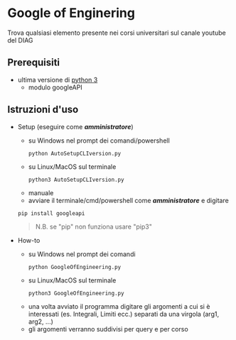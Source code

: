 # Google of Enginering
Trova qualsiasi elemento presente nei corsi universitari sul canale youtube del DIAG

## Prerequisiti
* ultima versione di [python 3](https://www.python.org/)
  * modulo googleAPI

## Istruzioni d'uso
* Setup (eseguire come ***amministratore***)
  * su Windows nel prompt dei comandi/powershell
    ```console
    python AutoSetupCLIversion.py
    ```
  * su Linux/MacOS sul terminale
    ```console
    python3 AutoSetupCLIversion.py
    ```
  * manuale
   * avviare il terminale/cmd/powershell come ***amministratore*** e digitare
   ```console
   pip install googleapi
   ```
   > N.B.
   > se "pip" non funziona usare "pip3"
   
* How-to
  * su Windows nel prompt dei comandi
    ```console
    python GoogleOfEngineering.py
    ```
  * su Linux/MacOS sul terminale
    ```console
    python3 GoogleOfEngineering.py
    ```
  * una volta avviato il programma digitare gli argomenti a cui si è interessati (es. Integrali, Limiti ecc.) separati da una virgola (arg1, arg2, ...)
  * gli argomenti verranno suddivisi per query e per corso
